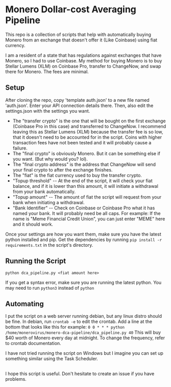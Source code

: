 # Monero Dollar-cost Averaging Pipeline
This repo is a collection of scripts that help with automatically buying Monero from an exchange that doesn't offer it (Like Coinbase) using fiat currency.

I am a resident of a state that has regulations against exchanges that have Monero, so I had to use Coinbase. My method for buying Monero is to buy Stellar Lumens (XLM) on Coinbase Pro, transfer to ChangeNow, and swap there for Monero. The fees are minimal.

## Setup
After cloning the repo, copy 'template auth.json' to a new file named 'auth.json'.
Enter your API connection details there. Then, also edit the settings.json with the settings you want.
- The "transfer crypto" is the one that will be bought on the first exchange (Coinbase Pro in this case) and transferred to ChangeNow. I recommend leaving this as Stellar Lumens (XLM) because the transfer fee is so low, that it doesn't need to be accounted for in the script. Coins with higher transaction fees have not been tested and it will probably cause a failure.
- The "final crypto" is obviously Monero. But it can be something else if you want. (But why would you? lol).
- The "final crypto address" is the address that ChangeNow will send your final crypto to after the exchange finishes.
- The "fiat" is the fiat currency used to buy the transfer crypto.
- "Topup threshold" -- At the end of the script, it will check your fiat balance, and if it is lower than this amount, it will initiate a withdrawal from your bank automatically.
- "Topup amount" -- The amount of fiat the script will request from your bank when initiating a withdrawal.
- "Bank Identifier" -- Check on Coinbase or Coinbase Pro what it has named your bank. It will probably need be all caps. For example: If the name is "Meme Financial Credit Union", you can just enter "MEME" here and it should work.

Once your settings are how you want them, make sure you have the latest python installed and pip. Get the dependencies by running ```pip install -r requirements.txt``` in the script's directory.

## Running the Script
```python dca_pipeline.py <fiat amount here>```

If you get a syntax error, make sure you are running the latest python. You may need to run ```python3``` instead of ```python```

## Automating
I put the script on a web server running debian, but any linux distro should be fine. In debian, run ```crontab -e``` to edit the crontab. Add a line at the bottom that looks like this for example: ```0 0 * * * python /home/monerovirus/monero-dca-pipeline/dca_pipeline.py 40``` This will buy $40 worth of Monero every day at midnight. To change the frequency, refer to crontab documentation.

I have not tried running the script on Windows but I imagine you can set up something similar using the Task Scheduler.

##
I hope this script is useful. Don't hesitate to create an issue if you have problems.
